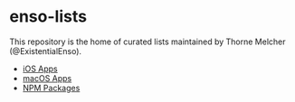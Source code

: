 # enso-lists

This repository is the home of curated lists maintained by Thorne Melcher (@ExistentialEnso).

* [iOS Apps](https://github.com/existentialenso/enso-lists/blob/master/ios-apps.md)
* [macOS Apps](https://github.com/existentialenso/enso-lists/blob/master/macos-apps.md)
* [NPM Packages](https://github.com/existentialenso/enso-lists/blob/master/npm-packages.md)